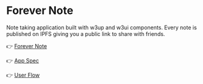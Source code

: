 # Forever Note

Note taking application built with w3up and w3ui components.
Every note is published on IPFS giving you a public link to share with friends.

👉 [Forever Note](https://flea89.github.io/forever-note/)

👉 [App Spec](https://hackmd.io/oFfbLyMnSA2V0WX-EJFjbg)

👉 [User Flow](https://excalidraw.com/#room=aa78584f42a482c1564d,vivjLx6t0iMkqdGMoY97Jg)
